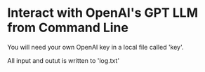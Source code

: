 # Interact with OpenAI's GPT LLM from Command Line

You will need your own OpenAI key in a local file called 'key'.

All input and outut is written to 'log.txt'


